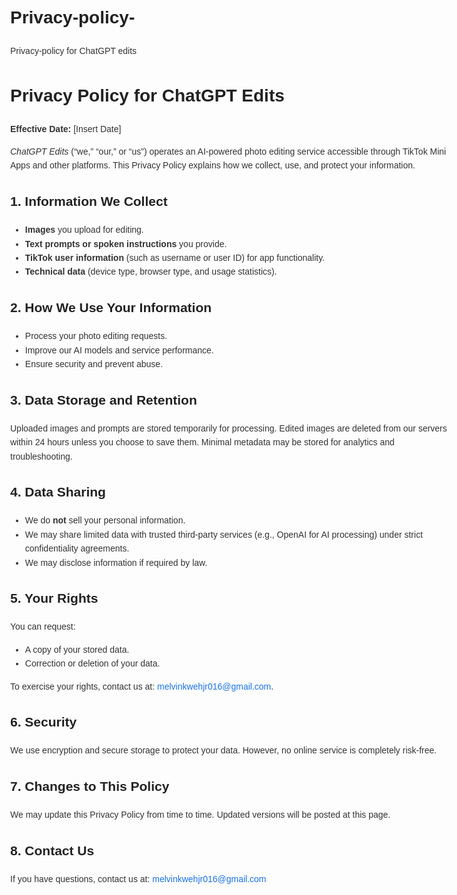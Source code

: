 # Privacy-policy-
Privacy-policy for ChatGPT edits
<!DOCTYPE html>
<html lang="en">
<head>
  <meta charset="UTF-8" />
  <meta name="viewport" content="width=device-width, initial-scale=1" />
  <title>Privacy Policy - ChatGPT Edits</title>
  <style>
    body { font-family: Arial, sans-serif; max-width: 700px; margin: 40px auto; padding: 0 20px; line-height: 1.6; color: #333; }
    h1, h2 { color: #222; }
    a { color: #1a73e8; text-decoration: none; }
  </style>
</head>
<body>
  <h1>Privacy Policy for ChatGPT Edits</h1>
  <p><strong>Effective Date:</strong> [Insert Date]</p>

  <p><em>ChatGPT Edits</em> (“we,” “our,” or “us”) operates an AI-powered photo editing service accessible through TikTok Mini Apps and other platforms. This Privacy Policy explains how we collect, use, and protect your information.</p>

  <h2>1. Information We Collect</h2>
  <ul>
    <li><strong>Images</strong> you upload for editing.</li>
    <li><strong>Text prompts or spoken instructions</strong> you provide.</li>
    <li><strong>TikTok user information</strong> (such as username or user ID) for app functionality.</li>
    <li><strong>Technical data</strong> (device type, browser type, and usage statistics).</li>
  </ul>

  <h2>2. How We Use Your Information</h2>
  <ul>
    <li>Process your photo editing requests.</li>
    <li>Improve our AI models and service performance.</li>
    <li>Ensure security and prevent abuse.</li>
  </ul>

  <h2>3. Data Storage and Retention</h2>
  <p>Uploaded images and prompts are stored temporarily for processing. Edited images are deleted from our servers within 24 hours unless you choose to save them. Minimal metadata may be stored for analytics and troubleshooting.</p>

  <h2>4. Data Sharing</h2>
  <ul>
    <li>We do <strong>not</strong> sell your personal information.</li>
    <li>We may share limited data with trusted third-party services (e.g., OpenAI for AI processing) under strict confidentiality agreements.</li>
    <li>We may disclose information if required by law.</li>
  </ul>

  <h2>5. Your Rights</h2>
  <p>You can request:</p>
  <ul>
    <li>A copy of your stored data.</li>
    <li>Correction or deletion of your data.</li>
  </ul>
  <p>To exercise your rights, contact us at: <a href="mailto:melvinkwehjr016@gmail.com">melvinkwehjr016@gmail.com</a>.</p>

  <h2>6. Security</h2>
  <p>We use encryption and secure storage to protect your data. However, no online service is completely risk-free.</p>

  <h2>7. Changes to This Policy</h2>
  <p>We may update this Privacy Policy from time to time. Updated versions will be posted at this page.</p>

  <h2>8. Contact Us</h2>
  <p>If you have questions, contact us at: <a href="mailto:melvinkwehjr016@gmail.com" +231888444292>melvinkwehjr016@gmail.com</a></p>
</body>
</html>
